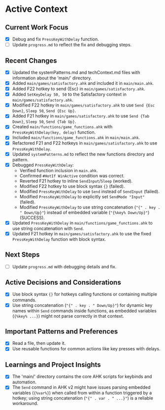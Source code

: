 # Active Context

## Current Work Focus
- [x] Debug and fix `PressKeyWithDelay` function.
- [ ] Update `progress.md` to reflect the fix and debugging steps.

## Recent Changes
- [x] Updated the systemPatterns.md and techContext.md files with information about the 'main/' directory.
- [x] Added `main/games/satisfactory.ahk` and included it in `main/main.ahk`.
- [x] Added F22 hotkey to send {Esc} in `main/games/satisfactory.ahk`.
- [x] Added `SetKeyDelay 50, 50` to the Satisfactory context in `main/games/satisfactory.ahk`.
- [x] Modified F22 hotkey in `main/games/satisfactory.ahk` to use `Send {Esc Down}`, `Sleep 50`, `Send {Esc Up}`.
- [x] Added F21 hotkey in `main/games/satisfactory.ahk` to use `Send {Tab Down}`, `Sleep 50`, `Send {Tab Up}`.
- [x] Created `main/functions/game_functions.ahk` with `PressKeyWithDelay(key, delay)` function.
- [x] Included `main/functions/game_functions.ahk` in `main/main.ahk`.
- [x] Refactored F21 and F22 hotkeys in `main/games/satisfactory.ahk` to use `PressKeyWithDelay`.
- [x] Updated `systemPatterns.md` to reflect the new functions directory and pattern.
- [x] Debugged `PressKeyWithDelay`:
    - Verified function inclusion in `main.ahk`.
    - Confirmed `#HotIf WinActive` condition was correct.
    - Reverted F21 hotkey to inline `SendInput`/`Sleep` (worked).
    - Modified F22 hotkey to use block syntax `{}` (failed).
    - Modified `PressKeyWithDelay` to use `Send` instead of `SendInput` (failed).
    - Modified `PressKeyWithDelay` to explicitly set `SendMode "Input"` (failed).
    - Modified `PressKeyWithDelay` to use string concatenation (`"{" . key . " Down/Up}"`) instead of embedded variable (`"{%key% Down/Up}"`) (SUCCESS).
- [x] Updated `PressKeyWithDelay` in `main/functions/game_functions.ahk` to use string concatenation with `Send`.
- [x] Updated F21 hotkey in `main/games/satisfactory.ahk` to use the fixed `PressKeyWithDelay` function with block syntax.

## Next Steps
- [ ] Update `progress.md` with debugging details and fix.

## Active Decisions and Considerations
- [x] Use block syntax `{}` for hotkeys calling functions or containing multiple commands.
- [x] Use string concatenation (`"{" . key . " Down/Up}"`) for dynamic key names within `Send` commands inside functions, as embedded variables (`{%key% ...}`) might not parse correctly in that context.

## Important Patterns and Preferences
- [x] Read a file, then update it.
- [x] Use reusable functions for common actions like key presses with delays.

## Learnings and Project Insights
- [x] The 'main/' directory contains the core AHK scripts for keybinds and automation.
- [x] The `Send` command in AHK v2 might have issues parsing embedded variables (`{%var%}`) when called from within a function triggered by a hotkey; using string concatenation (`"{" . var . " ...}"`) is a reliable workaround.
